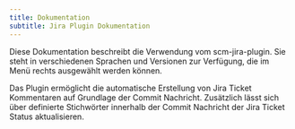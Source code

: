 ```yaml
---
title: Dokumentation
subtitle: Jira Plugin Dokumentation
---
```

Diese Dokumentation beschreibt die Verwendung vom scm-jira-plugin. Sie steht in verschiedenen Sprachen und Versionen zur Verfügung, die im Menü rechts ausgewählt werden können.

Das Plugin ermöglicht die automatische Erstellung von Jira Ticket Kommentaren auf Grundlage der Commit Nachricht. Zusätzlich lässt sich über definierte Stichwörter innerhalb der Commit Nachricht der Jira Ticket Status aktualisieren.
